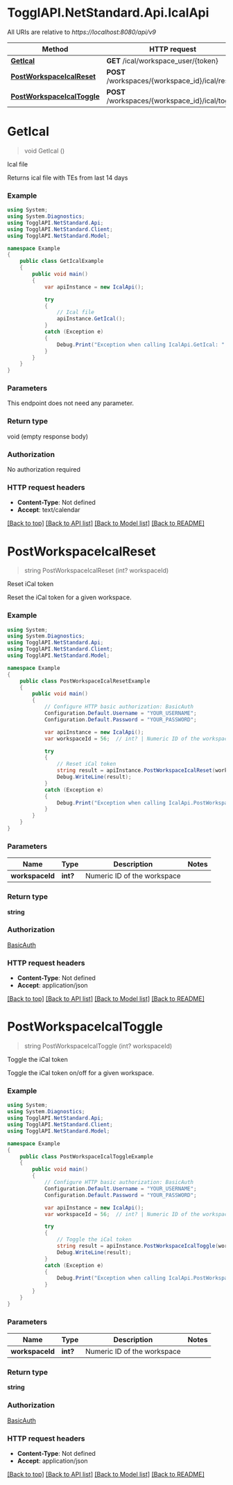 # TogglAPI.NetStandard.Api.IcalApi

All URIs are relative to *https://localhost:8080/api/v9*

Method | HTTP request | Description
------------- | ------------- | -------------
[**GetIcal**](IcalApi.md#getical) | **GET** /ical/workspace_user/{token} | Ical file
[**PostWorkspaceIcalReset**](IcalApi.md#postworkspaceicalreset) | **POST** /workspaces/{workspace_id}/ical/reset | Reset iCal token
[**PostWorkspaceIcalToggle**](IcalApi.md#postworkspaceicaltoggle) | **POST** /workspaces/{workspace_id}/ical/toggle | Toggle the iCal token


<a name="getical"></a>
# **GetIcal**
> void GetIcal ()

Ical file

Returns ical file with TEs from last 14 days

### Example
```csharp
using System;
using System.Diagnostics;
using TogglAPI.NetStandard.Api;
using TogglAPI.NetStandard.Client;
using TogglAPI.NetStandard.Model;

namespace Example
{
    public class GetIcalExample
    {
        public void main()
        {
            var apiInstance = new IcalApi();

            try
            {
                // Ical file
                apiInstance.GetIcal();
            }
            catch (Exception e)
            {
                Debug.Print("Exception when calling IcalApi.GetIcal: " + e.Message );
            }
        }
    }
}
```

### Parameters
This endpoint does not need any parameter.

### Return type

void (empty response body)

### Authorization

No authorization required

### HTTP request headers

 - **Content-Type**: Not defined
 - **Accept**: text/calendar

[[Back to top]](#) [[Back to API list]](../README.md#documentation-for-api-endpoints) [[Back to Model list]](../README.md#documentation-for-models) [[Back to README]](../README.md)

<a name="postworkspaceicalreset"></a>
# **PostWorkspaceIcalReset**
> string PostWorkspaceIcalReset (int? workspaceId)

Reset iCal token

Reset the iCal token for a given workspace.

### Example
```csharp
using System;
using System.Diagnostics;
using TogglAPI.NetStandard.Api;
using TogglAPI.NetStandard.Client;
using TogglAPI.NetStandard.Model;

namespace Example
{
    public class PostWorkspaceIcalResetExample
    {
        public void main()
        {
            // Configure HTTP basic authorization: BasicAuth
            Configuration.Default.Username = "YOUR_USERNAME";
            Configuration.Default.Password = "YOUR_PASSWORD";

            var apiInstance = new IcalApi();
            var workspaceId = 56;  // int? | Numeric ID of the workspace

            try
            {
                // Reset iCal token
                string result = apiInstance.PostWorkspaceIcalReset(workspaceId);
                Debug.WriteLine(result);
            }
            catch (Exception e)
            {
                Debug.Print("Exception when calling IcalApi.PostWorkspaceIcalReset: " + e.Message );
            }
        }
    }
}
```

### Parameters

Name | Type | Description  | Notes
------------- | ------------- | ------------- | -------------
 **workspaceId** | **int?**| Numeric ID of the workspace | 

### Return type

**string**

### Authorization

[BasicAuth](../README.md#BasicAuth)

### HTTP request headers

 - **Content-Type**: Not defined
 - **Accept**: application/json

[[Back to top]](#) [[Back to API list]](../README.md#documentation-for-api-endpoints) [[Back to Model list]](../README.md#documentation-for-models) [[Back to README]](../README.md)

<a name="postworkspaceicaltoggle"></a>
# **PostWorkspaceIcalToggle**
> string PostWorkspaceIcalToggle (int? workspaceId)

Toggle the iCal token

Toggle the iCal token on/off for a given workspace.

### Example
```csharp
using System;
using System.Diagnostics;
using TogglAPI.NetStandard.Api;
using TogglAPI.NetStandard.Client;
using TogglAPI.NetStandard.Model;

namespace Example
{
    public class PostWorkspaceIcalToggleExample
    {
        public void main()
        {
            // Configure HTTP basic authorization: BasicAuth
            Configuration.Default.Username = "YOUR_USERNAME";
            Configuration.Default.Password = "YOUR_PASSWORD";

            var apiInstance = new IcalApi();
            var workspaceId = 56;  // int? | Numeric ID of the workspace

            try
            {
                // Toggle the iCal token
                string result = apiInstance.PostWorkspaceIcalToggle(workspaceId);
                Debug.WriteLine(result);
            }
            catch (Exception e)
            {
                Debug.Print("Exception when calling IcalApi.PostWorkspaceIcalToggle: " + e.Message );
            }
        }
    }
}
```

### Parameters

Name | Type | Description  | Notes
------------- | ------------- | ------------- | -------------
 **workspaceId** | **int?**| Numeric ID of the workspace | 

### Return type

**string**

### Authorization

[BasicAuth](../README.md#BasicAuth)

### HTTP request headers

 - **Content-Type**: Not defined
 - **Accept**: application/json

[[Back to top]](#) [[Back to API list]](../README.md#documentation-for-api-endpoints) [[Back to Model list]](../README.md#documentation-for-models) [[Back to README]](../README.md)

